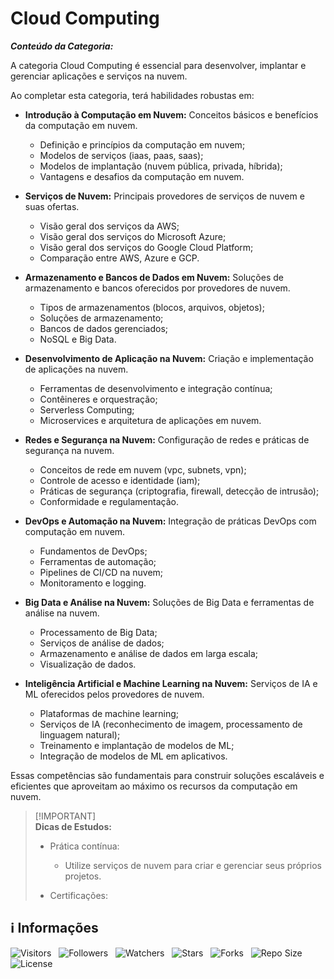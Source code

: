 <!-- Título -->
# Cloud Computing

***Conteúdo da Categoria:***

A categoria Cloud Computing é essencial para desenvolver, implantar e gerenciar aplicações e serviços na nuvem.

Ao completar esta categoria, terá habilidades robustas em:

* **Introdução à Computação em Nuvem:** Conceitos básicos e benefícios da computação em nuvem.
  * Definição e princípios da computação em nuvem;
  * Modelos de serviços (iaas, paas, saas);
  * Modelos de implantação (nuvem pública, privada, híbrida);
  * Vantagens e desafios da computação em nuvem.

* **Serviços de Nuvem:** Principais provedores de serviços de nuvem e suas ofertas.
  * Visão geral dos serviços da AWS;
  * Visão geral dos serviços do Microsoft Azure;
  * Visão geral dos serviços do Google Cloud Platform;
  * Comparação entre AWS, Azure e GCP.

* **Armazenamento e Bancos de Dados em Nuvem:** Soluções de armazenamento e bancos oferecidos por provedores de nuvem.
  * Tipos de armazenamentos (blocos, arquivos, objetos);
  * Soluções de armazenamento;
  * Bancos de dados gerenciados;
  * NoSQL e Big Data.

* **Desenvolvimento de Aplicação na Nuvem:** Criação e implementação de aplicações na nuvem.
  * Ferramentas de desenvolvimento e integração contínua;
  * Contêineres e orquestração;
  * Serverless Computing;
  * Microservices e arquitetura de aplicações em nuvem.

* **Redes e Segurança na Nuvem:** Configuração de redes e práticas de segurança na nuvem.
  * Conceitos de rede em nuvem (vpc, subnets, vpn);
  * Controle de acesso e identidade (iam);
  * Práticas de segurança (criptografia, firewall, detecção de intrusão);
  * Conformidade e regulamentação.

* **DevOps e Automação na Nuvem:** Integração de práticas DevOps com computação em nuvem.
  * Fundamentos de DevOps;
  * Ferramentas de automação;
  * Pipelines de CI/CD na nuvem;
  * Monitoramento e logging.

* **Big Data e Análise na Nuvem:** Soluções de Big Data e ferramentas de análise na nuvem.
  * Processamento de Big Data;
  * Serviços de análise de dados;
  * Armazenamento e análise de dados em larga escala;
  * Visualização de dados.

* **Inteligência Artificial e Machine Learning na Nuvem:** Serviços de IA e ML oferecidos pelos provedores de nuvem.
  * Plataformas de machine learning;
  * Serviços de IA (reconhecimento de imagem, processamento de linguagem natural);
  * Treinamento e implantação de modelos de ML;
  * Integração de modelos de ML em aplicativos.

Essas competências são fundamentais para construir soluções escaláveis e eficientes que aproveitam ao máximo os recursos da computação em nuvem.

> [!IMPORTANT]\
> **Dicas de Estudos:**
>
> * Prática contínua:
>   * Utilize serviços de nuvem para criar e gerenciar seus próprios projetos.
>
> * Certificações:

<!-- Informações -->
## &#8505; Informações

![Visitors](https://api.visitorbadge.io/api/visitors?path=Devsgeeknerd%2Fcat-clo-com&label=Visitantes&labelColor=%23700070&labelStyle=none&countColor=%23000fff&style=plastic&color=%23ffffff "Total de Visitantes")
&nbsp;
![Followers](https://img.shields.io/github/followers/Devsgeeknerd?style=p&label=Seguidores&labelColor=800080&color=000fff "Total de Seguidores")
&nbsp;
![Watchers](https://img.shields.io/github/watchers/Devsgeeknerd/cat-clo-com?style=p&label=Observadores&labelColor=800080&color=000fff "Total de Observadores")
&nbsp;
![Stars](https://img.shields.io/github/stars/Devsgeeknerd/cat-clo-com?style=p&label=Estrelas&labelColor=800080&color=000fff "Total de Estrelas")
&nbsp;
![Forks](https://img.shields.io/github/forks/Devsgeeknerd/cat-clo-com?style=p&label=Bifurcações&labelColor=800080&color=000fff "Total de Bifurcações")
&nbsp;
![Repo Size](https://img.shields.io/github/repo-size/Devsgeeknerd/cat-clo-com?style=p&label=Tamanho&labelColor=800080&color=000fff "Tamanho do Repositório")
&nbsp;
![License](https://img.shields.io/github/license/Devsgeeknerd/cat-clo-com?style=p&label=Licença&labelColor=800080&color=000fff "Licença do Repositório")
